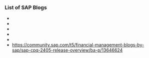### List of SAP Blogs

*
*
*
*
*
* https://community.sap.com/t5/financial-management-blogs-by-sap/sap-cpq-2405-release-overview/ba-p/13646624
